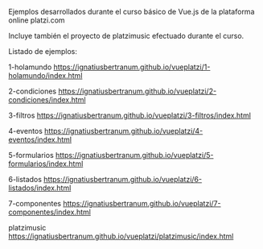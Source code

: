 Ejemplos desarrollados durante el curso básico de Vue.js de la plataforma online platzi.com

Incluye también el proyecto de platzimusic efectuado durante el curso.

Listado de ejemplos:

1-holamundo
https://ignatiusbertranum.github.io/vueplatzi/1-holamundo/index.html

2-condiciones
https://ignatiusbertranum.github.io/vueplatzi/2-condiciones/index.html

3-filtros
https://ignatiusbertranum.github.io/vueplatzi/3-filtros/index.html

4-eventos
https://ignatiusbertranum.github.io/vueplatzi/4-eventos/index.html

5-formularios
https://ignatiusbertranum.github.io/vueplatzi/5-formularios/index.html

6-listados
https://ignatiusbertranum.github.io/vueplatzi/6-listados/index.html

7-componentes
https://ignatiusbertranum.github.io/vueplatzi/7-componentes/index.html

platzimusic
https://ignatiusbertranum.github.io/vueplatzi/platzimusic/index.html
